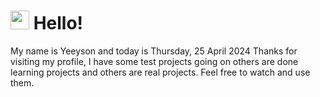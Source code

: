  <h1>
    <img src="https://emojis.slackmojis.com/emojis/images/1643510097/45343/hi.gif?1643510097" width="30"/> 
    Hello!
 </h1>
 <p>
    My name is Yeeyson and today is Thursday, 25 April 2024
    Thanks for visiting my profile, I have some test projects going on others are done learning projects and others are real projects.
    Feel free to watch and use them.
 </p>